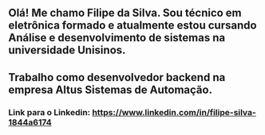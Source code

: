 ## Olá! Me chamo Filipe da Silva. Sou técnico em eletrônica formado e atualmente estou cursando Análise e desenvolvimento de sistemas na universidade Unisinos. 
## Trabalho como desenvolvedor backend na empresa Altus Sistemas de Automação.
### Link para o Linkedin: https://www.linkedin.com/in/filipe-silva-1844a6174
